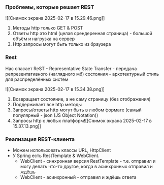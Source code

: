 ### Проблемы, которые решает REST

![[Снимок экрана 2025-02-17 в 15.29.46.png]]

1. Методы http только GET & POST
2. Ответы http это html (целая срендеренная страница) - большой объём и нагрузка на сервер
3. Http запросы могут быть только из браузера

### Rest

Нас спасает ReST - Representative State Transfer - передача репрезентативного (наглядного мб) состояния - архотектурный стиль для распределённых систем

![[Снимок экрана 2025-02-17 в 15.34.38.png]]

1. Возвращает состояние, а не саму страницу (без отображения)
2. Поддерживает все http методы
3. Запросы/ответы http могут быть в любом формате (самый популярный - json (JS Object Notation))
4. Запросы http с любых платформ![[Снимок экрана 2025-02-17 в 15.37.13.png]]

### Реализация REST-клиента

- Можем использовать классы URL, HttpClient
- У Spring есть RestTemplate & WebClient. 
	- WebClient - синхронная версия RestTemplate - т.е. отправил и могу делать что-то другое, когда в асинхронных отправил и ждёшь
	-  WebClient - асинхронный - отправил и ждёшь ответа
